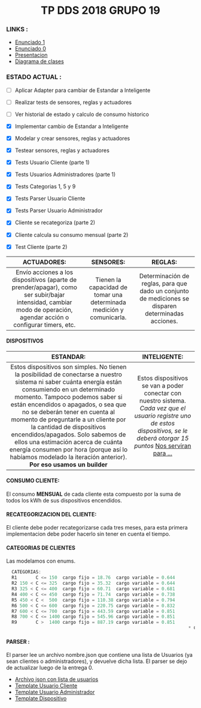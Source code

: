 <h1 align = "center">
  TP DDS 2018 GRUPO 19
</h1>
 
### LINKS :
- [Enunciado 1](https://drive.google.com/file/d/1BHh48SeMvcho4KQWGol4tHxSo9HhxuIO/view)
- [Enunciado 0](https://drive.google.com/open?id=1D570yECoNfgmJXOuC5YCMI9YVedC4asO)
- [Presentacion](https://drive.google.com/open?id=1YK65lbUqhRfKhlexOBqdMXJsvZBs6ZXO)
- [Diagrama de clases](https://www.lucidchart.com/invitations/accept/db20d253-e096-42e4-aeca-6afe906ff74d)


### ESTADO ACTUAL :
- [ ] Aplicar Adapter para cambiar de Estandar a Inteligente
- [ ] Realizar tests de sensores, reglas y actuadores
- [ ] Ver historial de estado y calculo de consumo historico
- [X] Implementar cambio de Estandar a Inteligente
- [X] Modelar y crear sensores, reglas y actuadores
- [X] Testear sensores, reglas y actuadores
- [X] Tests Usuario Cliente (parte 1)
- [X] Tests Usuarios Administradores (parte 1)
- [X] Tests Categorias 1, 5 y 9
- [X] Tests Parser Usuario Cliente
- [X] Tests Parser Usuario Administrador
- [X] Cliente se recategoriza (parte 2)
- [X] Cliente calcula su consumo mensual (parte 2)
- [X] Test Cliente (parte 2)


| **ACTUADORES:** | **SENSORES:** | **REGLAS:** |
| :-------------: | :-----------: | :---------: |
| Envío acciones a los dispositivos (aparte de prender/apagar), como ser subir/bajar intensidad, cambiar modo de operación, agendar acción o configurar timers, etc. | Tienen la capacidad de tomar una determinada medición y comunicarla. | Determinación de reglas, para que dado un conjunto de mediciones se disparen determinadas acciones. |


#### DISPOSITIVOS
|         **ESTANDAR:**     |                 **INTELIGENTE:**                 |
| :-----------------------: | :--------------------------------------------:   |
| Estos dispositivos son simples. No tienen la posibilidad de conectarse a nuestro sistema ni saber cuánta energía están consumiendo en un determinado momento. Tampoco podemos saber si están encendidos o apagados, o sea que no se deberán tener en cuenta al momento de preguntarle a un cliente por la cantidad de dispositivos encendidos/apagados. Solo sabemos de ellos una estimación acerca de cuánta energía consumen por hora (porque así lo habíamos modelado la iteración anterior). **Por eso usamos un builder** | Estos dispositivos se van a poder conectar con nuestro sistema. *Cada vez que el usuario registre uno de estos dispositivos, se le deberá otorgar 15 puntos* [Nos serviran para ...](https://drive.google.com/file/d/1BHh48SeMvcho4KQWGol4tHxSo9HhxuIO/view)  |

#### CONSUMO CLIENTE:
El consumo **MENSUAL** de cada cliente esta compuesto por la suma de todos los kWh de sus dispositivos encendidos.

#### RECATEGORIZACION DEL CLIENTE:
El cliente debe poder recategorizarse cada tres meses, para esta primera implementacion debe poder hacerlo sin tener en cuenta el tiempo.

#### CATEGORIAS DE CLIENTES
Las modelamos con enums.
```JAVA
  CATEGORIAS:
  R1       C <= 150  cargo fijo = 18.76  cargo variable = 0.644
  R2 150 < C <= 325  cargo fijo = 35.32  cargo variable = 0.644
  R3 325 < C <= 400  cargo fijo = 60.71  cargo variable = 0.681
  R4 400 < C <= 450  cargo fijo = 71.74  cargo variable = 0.738
  R5 450 < C <  500  cargo fijo = 110.38 cargo variable = 0.794
  R6 500 < C <= 600  cargo fijo = 220.75 cargo variable = 0.832
  R7 600 < C <= 700  cargo fijo = 443.59 cargo variable = 0.851
  R8 700 < C <= 1400 cargo fijo = 545.96 cargo variable = 0.851
  R9       C >  1400 cargo fijo = 887.19 cargo variable = 0.851
                                                                    * C = consumo mensual del cliente
```


#### PARSER :

El parser lee un archivo nombre.json que contiene una lista de Usuarios (ya sean clientes o administradores), y devuelve dicha lista. El parser se dejo de actualizar luego de la entrega 0.

- [Archivo json con lista de usuarios](https://github.com/dds-utn/2018-vn-group-19/blob/master/src/test/java/testParser/usuarios.json)
- [Template Usuario Cliente](https://github.com/dds-utn/2018-vn-group-19/blob/master/src/test/java/testParser/cliente.json)
- [Template Usuario Administrador](https://github.com/dds-utn/2018-vn-group-19/blob/master/src/test/java/testParser/administrador.json)
- [Template Dispositivo](https://github.com/dds-utn/2018-vn-group-19/blob/master/src/test/java/testParser/dispositivo.json)
